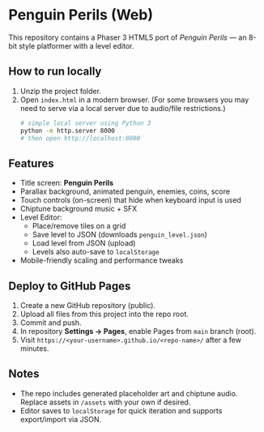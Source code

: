 
# Penguin Perils (Web)

This repository contains a Phaser 3 HTML5 port of *Penguin Perils* — an 8-bit style platformer with a level editor.

## How to run locally
1. Unzip the project folder.
2. Open `index.html` in a modern browser. (For some browsers you may need to serve via a local server due to audio/file restrictions.)
   ```bash
   # simple local server using Python 3
   python -m http.server 8000
   # then open http://localhost:8000
   ```

## Features
- Title screen: **Penguin Perils**
- Parallax background, animated penguin, enemies, coins, score
- Touch controls (on-screen) that hide when keyboard input is used
- Chiptune background music + SFX
- Level Editor:
  - Place/remove tiles on a grid
  - Save level to JSON (downloads `penguin_level.json`)
  - Load level from JSON (upload)
  - Levels also auto-save to `localStorage`
- Mobile-friendly scaling and performance tweaks

## Deploy to GitHub Pages
1. Create a new GitHub repository (public).
2. Upload all files from this project into the repo root.
3. Commit and push.
4. In repository **Settings → Pages**, enable Pages from `main` branch (root).
5. Visit `https://<your-username>.github.io/<repo-name>/` after a few minutes.

## Notes
- The repo includes generated placeholder art and chiptune audio. Replace assets in `/assets` with your own if desired.
- Editor saves to `localStorage` for quick iteration and supports export/import via JSON.
